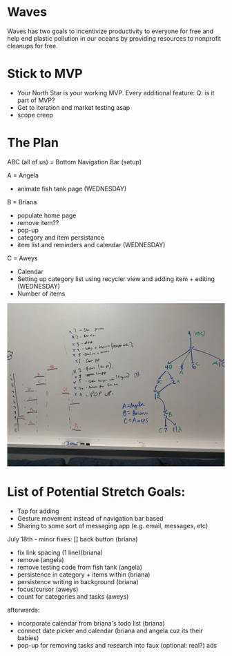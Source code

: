 # Waves
Waves has two goals to incentivize productivity to everyone for free and help end plastic pollution in our oceans by providing resources to nonprofit cleanups for free.

# Stick to MVP
- Your North Star is your working MVP. Every additional feature: Q: is it part of MVP?
- Get to iteration and market testing asap
- scope creep 

# The Plan
ABC (all of us) = Bottom Navigation Bar (setup)

A = Angela
- animate fish tank page (WEDNESDAY)

B = Briana
- populate home page
- remove item??
- pop-up
- category and item persistance
- item list and reminders and calendar (WEDNESDAY)

C = Aweys
- Calendar
- Setting up category list using recycler view and adding item + editing (WEDNESDAY)
- Number of items

![](AssignmentDistribution.jpg)

# List of Potential Stretch Goals: 
- Tap for adding
- Gesture movement instead of navigation bar based
- Sharing to some sort of messaging app (e.g. email, messages, etc)

July 18th - minor fixes:
[] back button (briana)
- fix link spacing (1 line)(briana)
- remove (angela)
- remove testing code from fish tank (angela)
- persistence in category + items within (briana)
- persistence writing in background (briana)
- focus/cursor (aweys)
- count for categories and tasks (aweys)

afterwards:
- incorporate calendar from briana's todo list (briana)
- connect date picker and calendar (briana and angela cuz its their babies)
- pop-up for removing tasks and research into faux (optional: real?) ads
